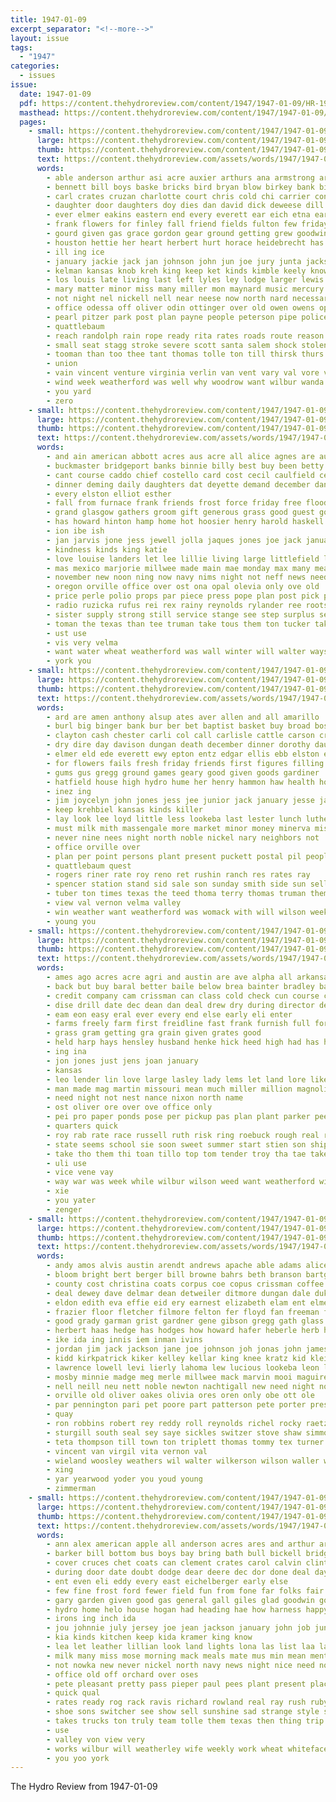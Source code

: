 ```yaml
---
title: 1947-01-09
excerpt_separator: "<!--more-->"
layout: issue
tags:
  - "1947"
categories:
  - issues
issue:
  date: 1947-01-09
  pdf: https://content.thehydroreview.com/content/1947/1947-01-09/HR-1947-01-09.pdf
  masthead: https://content.thehydroreview.com/content/1947/1947-01-09/masthead/HR-1947-01-09.jpg
  pages:
    - small: https://content.thehydroreview.com/content/1947/1947-01-09/small/HR-1947-01-09-01.jpg
      large: https://content.thehydroreview.com/content/1947/1947-01-09/large/HR-1947-01-09-01.jpg
      thumb: https://content.thehydroreview.com/content/1947/1947-01-09/thumbnails/HR-1947-01-09-01.jpg
      text: https://content.thehydroreview.com/assets/words/1947/1947-01-09/HR-1947-01-09-01.txt
      words:
        - able anderson arthur asi acre auxier arthurs ana armstrong are army alva albert ago abbott anthony arkansas all ann april adkins adrian ada alvis age alameda ary alfred and arling angeles anna ang adams alley
        - bennett bill boys baske bricks bird bryan blow birkey bank bivens began bath brave bernard boy base ball back barber bogle been bates but boyd bus blaze bushnell benny beck bender both bunker brother below born burst blew ben beaver blagg bethany bud bring bar bost big bert blaine band brents bush bitter beth billy bere body baptist
        - carl crates cruzan charlotte court chris cold chi carrier confer class chair chamber company col carter cattle cecil coren church chief cantrell crail cody carney call chapel cloninger cove came christian car cousin cordell charles come con close constant cash chesterfield corpus christ cali contin carolyn clock chile clyde county colorado costello city christmas
        - daughter door daughters doy dies dan david dick deweese dill dimes dyer duck doubt down dence davis days date december donald detweiler during durant day dunithan darko death downing deacon dent duty demand dennis
        - ever elmer eakins eastern end every everett ear eich etna earl effie ethel ella elijah esau emerson eary early entz easy eichelberger enid east
        - frank flowers for finley fall friend fields fulton few friday first foss faith friends fam found farm fell frances fruit front fix fred flansburg falls foot fire floyd falling far fair full floor from felton forth fires felt
        - gourd given gas grace gordon gear ground getting grew goodwin good grand glow griffin geary games grape greason glen grandson george gideon gan gone garden gene greenville grad glass
        - houston hettie her heart herbert hurt horace heidebrecht has hearing homa hunt half him hydro hot hyde ham house holes hose herndon hays hume holiday head hughes hinton heineman hus had hire howard henry hone happy hed huge hero hol hamons helen hatchet high health har hal home holi habit held
        - ill ing ice
        - january jackie jack jan johnson john jun joe jury junta jackson junior jay jones june jimmy
        - kelman kansas knob kreh king keep ket kinds kimble keely know klemme koff kan kamen kins
        - los louis late living last left lyles ley lodge larger lewis like lot lou longs lester lottie liberty lon lingle later land light lar life leonard lain lynn lough long
        - mary matter minor miss many miller mon maynard music mercury malakoff mir morning monday means mile mcphearson minnie minerva march mere main mefford missouri mitchell mor melba myrtle moth marvin mond mont mae man mail moore money more made morgan merle marshall marsh men mag miles mala
        - not night nel nickell nell near neese now north nard necessary new noon nine
        - office odessa off oliver odin ottinger over old owen owens opal oak oscar organ only orr okie
        - pearl pitzer park post plan payne people peterson pipe police plenty points phillips public pond point piano paul purser pro peoples place pritchett paper pastor patt pipes part phipps patterson pack polio patty pounds pont
        - quattlebaum
        - reach randolph rain rope ready rita rates roads route reason russell rounds reber reading run room race ruhl ridenour road raetz red row ray rey reno rally rough ruby raymond roy ran richmond ramey ruth ralph record rudolph robbers rest rankin running richard
        - small seat stagg stroke severe scott santa salem shock stolen street simple saturday sun sale son sell seiling snyder spears sid snow swartzendruber speak slemp stange she store service see sunday safe special star schantz stores state standing south school said sleep seale sens soon sister second sang sons sween states schools steffens station storms say side sleet spies storm still smoke sweeney sewer struck such shirley smith
        - tooman than too thee tant thomas tolle ton till thirsk thurs ted times the towns tha thom tucker them tong train tyer tow tention turner ten torrington town texas ting tra ture then tommy take
        - union
        - vain vincent venture virginia verlin van vent vary val vore virgil
        - wind week weatherford was well why woodrow want wilbur wanda walt west wise walls wars with went will way while wells waste warren weather winter won water winfield weeks wayland wilson wetmore worst wood work william wayne waller warkentin worley washington write
        - you yard
        - zero
    - small: https://content.thehydroreview.com/content/1947/1947-01-09/small/HR-1947-01-09-02.jpg
      large: https://content.thehydroreview.com/content/1947/1947-01-09/large/HR-1947-01-09-02.jpg
      thumb: https://content.thehydroreview.com/content/1947/1947-01-09/thumbnails/HR-1947-01-09-02.jpg
      text: https://content.thehydroreview.com/assets/words/1947/1947-01-09/HR-1947-01-09-02.txt
      words:
        - and ain american abbott acres aus acre all alice agnes are august ather
        - buckmaster bridgeport banks binnie billy best buy been betty bank bouquet bright bridegroom brother bob business barnes bring bride bud barn book balance blanche ballou billie born bae brothers but
        - cant course caddo chief costello card cost cecil caulfield center can class city county ches comes coats common charter collins case cheese cloud carolyn cake come christ cash child christmas close cover cashier call chick cox
        - dinner deming daily daughters dat deyette demand december dance dusty disco dime daughter drill death dimes due day
        - every elston elliot esther
        - fall from furnace frank friends frost force friday free flood fields first flowers full fran far floor farm fred fae friend farms for fam
        - grand glasgow gathers groom gift generous grass good guest gov ghost grill gerry golden gave gardiner gregg given greve guard
        - has howard hinton hamp home hot hoosier henry harold haskell hard held hope hugh hardware had her herman hed hie harry haye hanley hydro how
        - ion ibe ish
        - jan jarvis jone jess jewell jolla jaques jones joe jack january jesse
        - kindness kinds king katie
        - love louise landers let lee lillie living large littlefield light land lot lynn line las lawn lat lin low last locker linda
        - mas mexico marjorie millwee made main mae monday max many means mee man mound more matter may moline march money motto much miss men mil
        - november new noon ning now navy nims night not neff news need
        - oregon orville office over ost ona opal olevia only ove old
        - price perle polio props par piece press pope plan post pick process present propps postal pounds pink plant
        - radio ruzicka rufus rei rex rainy reynolds rylander ree roots rates riggin roy ready rowan rose room
        - sister supply strong still service stange see step surplus searcy save sharry shall sample sehgal sweet stocks son subject state sick spring seed shower size sunday sine second scarce ship states smith soon sol saturday suite store short stock
        - toman the texas than tee truman take tous them ton tucker taken then table teter
        - ust use
        - vis very velma
        - want water wheat weatherford was wall winter will walter ways worcester well wells while war with wedding wit ware weathers
        - york you
    - small: https://content.thehydroreview.com/content/1947/1947-01-09/small/HR-1947-01-09-03.jpg
      large: https://content.thehydroreview.com/content/1947/1947-01-09/large/HR-1947-01-09-03.jpg
      thumb: https://content.thehydroreview.com/content/1947/1947-01-09/thumbnails/HR-1947-01-09-03.jpg
      text: https://content.thehydroreview.com/assets/words/1947/1947-01-09/HR-1947-01-09-03.txt
      words:
        - ard are amen anthony alsup ates aver allen and all amarillo
        - burl big binger bank bur ber bet baptist basket buy broad boston but brass bennett bring banks better been butler business bell barn
        - clayton cash chester carli col call carlisle cattle carson crowder colony charlie court caddo crystal church carruth cowden cupp coop county camp claude can close cold city clara custer cecil carl caddy churches christmas cake
        - dry dire day davison dungan death december dinner dorothy daughter during drop dodgen demass donna doing director
        - elmer eld ede everett ewy epton entz edgar ellis ebb elston elk espe every
        - for flowers fails fresh friday friends first figures filling farm farewell fewer fruit falling from frank
        - gums gus gregg ground games geary good given goods gardiner
        - hatfield house high hydro hume her henry hammon haw health how holiday hough han home hinton hedge hains has homer had harry hark herman
        - inez ing
        - jim joycelyn john jones jess jee junior jack january jesse james
        - keep krehbiel kansas kinds killer
        - lay look lee loyd little less lookeba last lester lunch luther
        - must milk mith massengale more market minor money minerva miss mckee moorewood millwee
        - never nine nees night north noble nickel nary neighbors not
        - office orville over
        - plan per point persons plant present puckett postal pil peoples politi par pol process pot payne pach
        - quattlebaum quest
        - rogers riner rate roy reno ret rushin ranch res rates ray
        - spencer station stand sid sale son sunday smith side sun sells sons special sund see still sorrow state said seed sharry sepp she sam sine supply sales shirley sell store service states shelter selma saw saturday sen stock solid
        - tuber ton times texas the teed thoma terry thomas truman them than thi toman
        - view val vernon velma valley
        - win weather want weatherford was womack with will wilson week write worth wayne wilfred well wilma wetmore ward wieland
        - young you
    - small: https://content.thehydroreview.com/content/1947/1947-01-09/small/HR-1947-01-09-04.jpg
      large: https://content.thehydroreview.com/content/1947/1947-01-09/large/HR-1947-01-09-04.jpg
      thumb: https://content.thehydroreview.com/content/1947/1947-01-09/thumbnails/HR-1947-01-09-04.jpg
      text: https://content.thehydroreview.com/assets/words/1947/1947-01-09/HR-1947-01-09-04.txt
      words:
        - ames ago acres acre agri and austin are ave alpha all arkansas
        - back but buy baral better baile below brea bainter bradley bank bys big bill been band
        - credit company cam crissman can class cold check cun course come champlin custer cons campus cay clover clark cant county caddo con camp call cooley city
        - dise drill date dec dean dan deal drew dry during director den danae dairy dear day
        - eam eon easy eral ever every end else early eli enter
        - farms freely farm first freidline fast frank furnish full forth from fred for
        - grass gram getting gra grain given grates good
        - held harp hays hensley husband henke hick heed high had has hums heres homans house har homes home henry hydro how horse her
        - ing ina
        - jon jones just jens joan january
        - kansas
        - leo lender lin love large lasley lady lems let land lore like laundry list loan loyd long ling later
        - man made mag martin missouri mean much miller million magnolia mahe more meeks max many michi miwa may must mel
        - need night not nest nance nixon north name
        - ost oliver ore over ove office only
        - pei pro paper ponds pose per pickup pas plan plant parker pee plants pride pratt part
        - quarters quick
        - roy rab rate race russell ruth risk ring roebuck rough real red
        - state seems school sie soon sweet summer start stien son ship scholes smith sire send short scholar soe sil student surgeon said sed special sale shore seed storm service station super straight senior stockton street shawnee spring soi sisson search standing
        - take tho them thi toan tillo top tom tender troy tha tae taken texas terrace terre tabor trom the ture thomas toll tee toe tell than
        - uli use
        - vice vene vay
        - way war was week while wilbur wilson weed want weatherford wig wheel winter winning won weeks went wine weer well with witt work will
        - xie
        - you yater
        - zenger
    - small: https://content.thehydroreview.com/content/1947/1947-01-09/small/HR-1947-01-09-05.jpg
      large: https://content.thehydroreview.com/content/1947/1947-01-09/large/HR-1947-01-09-05.jpg
      thumb: https://content.thehydroreview.com/content/1947/1947-01-09/thumbnails/HR-1947-01-09-05.jpg
      text: https://content.thehydroreview.com/assets/words/1947/1947-01-09/HR-1947-01-09-05.txt
      words:
        - andy amos alvis austin arendt andrews apache able adams alice and ard arbes arch aye agnes arm albert aver are art altus anne alsup alonzo anna alex ante ann allen all alva ander artie ago arthur artes armstrong alfred appleman arends age ani adkins
        - bloom bright bert berger bill browne bahrs beth branson bartgis bernard ball bel bari birden brewer bar bil big better bila bennet bostick bara bins brown best butler blum boren bell bers boys bottom berl bahr barr ben beck bridgeport both bal burkhalter brummett bens blough burgman boge blaine bring burg bradley business
        - county cost christina coats corpus coe copus crissman coffee coy clyde car cecil carman cart clark crail crowder ches cory charlie clara cox cons cari carte chisum cris cole cal cher claude chester caddo cartwright can clove curnutt chas cold craft coffin colling coffey company curtis carrier city clone charles carver comes cope christmas
        - deal dewey dave delmar dean detweiler ditmore dungan dale duke dixon dooley daugherty dunithan drover dumas don dine davis donna daughters duncan dallas danas daughter darlene david dodgen duckett deweese dome dennis dinner day daily dutler dan demmer dage driftwood
        - eldon edith eva effie eid ery earnest elizabeth elam ent elmer eliza euler emmitt ead ernest emma eugene ellis eakins ethel entz ence ewing eddie earl eichelberg ente elk epton epperly esther
        - frazier floor fletcher filmore felton fer floyd fan freeman few frances fix farra frank foy folks funchess forsberg fort fon found farrell free from ferguson froese fred flansburg for
        - good grady garman grist gardner gene gibson gregg gath glass glidewell grant goods ghost grave glenn george getting ghering grover gress gard gibbs gourd griffin gher german gregory givens
        - herbert haas hedge has hodges how howard hafer heberle herb hart holiday hom hinton her held hilda honor heater home haskell harris hume harry hubert homer harding hauser heineman hot hida hill heimer hileman helderman homan heger henry hater herman har hatfield heidebrecht hammer hardware harold harvey hudson hine him hydro hota hamilton
        - ike ida ing innis iem inman ivins
        - jordan jim jack jackson jane joe johnson joh jonas john james janet january jennie janssen jackie jake johns jones just jimmy
        - kidd kirkpatrick kiker kelley kellar king knee kratz kid klein kingsolver karl kings kert karr kelly kaiser kimble killer kieth krehbiel
        - lawrence lowell levi lierly lahoma lew lucious lookeba leon lassiter loma lenz lillie larry linda leroy leo love leora living las leslie lane louie lester logan law lam lawless laura lewis lard lacie leedy lake lee lal list lasley lynch leonard
        - mosby minnie madge meg merle millwee mack marvin mooi maguire mea mae moses mille mcfarlin much marcrum messimer mcnary mutt marta milwee mcphearson martin mccullock mast more miner maurice mike man maud marshall miss mound moser may mcguire minnis mars maude mar murphy mas mills mildred money majors mond melton mol medley melva mary marion miller
        - nell neill neu nett noble newton nachtigall new need night now needs north noel notice nera niehues
        - orville old oliver oakes olivia ores oren only obe ott ole
        - par pennington pari pet poore part patterson pete porter present paul pieper per pitzer pankratz price pope power pat presley pebley public pearl pan pattee push pent pay payne
        - quay
        - ron robbins robert rey reddy roll reynolds richel rocky raetz rates raymond rate ruby rot russ rob rex randolph roy richard ready russell rust ray roller ralph rowland rhoads
        - sturgill south seal sey saye sickles switzer stove shaw simmons sanders stange spohn schantz sunday stover sund side smith sale slagell sulton stow skates swinehart service saturday sam sevier stella schmidt shoop sik slemp shantz shall strange strong samuel sophia small shipp stark suter simpson sara stinson seat sie start son such scott sylvester stepp sutton see sheldon stutzman suits steffens school stull shelby sue schroder sid states shanks
        - teta thompson till town ton triplett thomas tommy tex turner tax taff taken tey thom the texas tes thelma thurmond tan thoma tra ted than theron times thiessen taylor
        - vincent van virgil vita vernon val
        - wieland woosley weathers wil walter wilkerson wilson waller wagoner willard with whitley water white weer william waters woodruff willis woodrow wildman wonders wanton worth wit wilks weatherford walker wie waite whittenton wolfe williams went why wyatt wendell will wright willing wilfred well ways win wade wayne
        - xing
        - yar yearwood yoder you youd young
        - zimmerman
    - small: https://content.thehydroreview.com/content/1947/1947-01-09/small/HR-1947-01-09-06.jpg
      large: https://content.thehydroreview.com/content/1947/1947-01-09/large/HR-1947-01-09-06.jpg
      thumb: https://content.thehydroreview.com/content/1947/1947-01-09/thumbnails/HR-1947-01-09-06.jpg
      text: https://content.thehydroreview.com/assets/words/1947/1947-01-09/HR-1947-01-09-06.txt
      words:
        - ann alex american apple all anderson acres ares and arthur arm are august auch ago albay alfalfa
        - barker bill bottom bus boys bay bring bath bull bickell bridge bout bai brothers back bank buy binger bost bartley bernardino brother blaine bias better but been bos bear blacksmith box baby best
        - cover cruces chet coats can clement crates carol calvin clinton come credit city car comes christmas county chester call cant clerk cost cash coupe chick cecil close caddo cates cutter cedar chee capes charles cot
        - during door date doubt dodge dear deere dec dor done deal days dick demand dee daughter due don day deering dinner
        - ent even eli eddy every east eichelberger early else
        - few fine frost ford fewer field fun from fone far folks fair fred first furnish fam farm friday for frame feather friend full faster friends
        - gary garden given good gas general gall giles glad goodwin gone going gardner graw gave grade grape guthrie
        - hydro home helo house hogan had heading hae how harness happy harvest has horton hearing han hinton held hand herndon hays harrow him holiday heart her
        - irons ing inch ida
        - jou johnnie july jersey joe jean jackson january john job june
        - kia kinds kitchen keep kida kramer king know
        - lea let leather lillian look land lights lona las list laa last legion lute leland lot lock lilian learn less like loupe lee large locker lit live lake lucille
        - milk many miss mose morning mack meals mate mus min mean mention monday milton maryland mar miles mature mers model mow money most meme much made mexico more mares
        - not nowka new never nickel north navy news night nice need now neighbors note
        - office old off orchard over oses
        - pete pleasant pretty pass pieper paul pees plant present place people public part poor patron pitzer pillow peggy pickup perfect patsy peo per
        - quick qual
        - rates ready rog rack ravis richard rowland real ray rush ruby russell
        - shoe sons switcher see show sell sunshine sad strange style san shales stove share sandy soto shone square state sale six smith switch still stoves swan supply straw schantz son seven smooth service school sun shall soon strong sat sinks season send sar set
        - takes trucks ton truly team tolle them texas then thing trip try the take tua treat tarrant too tse thousand teddy tater tae than
        - use
        - valley von view very
        - works wilbur will weatherley wife weekly work wheat whiteface week weatherford well wells went wie weeks west water writer welding world winter while with wagon wilson whirl watkins wil ways wheel wood word wheeler want write was way
        - you yoo york
---
```


The Hydro Review from 1947-01-09

<!--more-->

